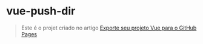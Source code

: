 # vue-push-dir

> Este é o projet criado no artigo [Exporte seu projeto Vue para o GitHub Pages](http://www.vuejs-brasil.com.br/exporte-seu-projeto-vue-para-o-github-pages/)



